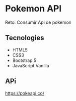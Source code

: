 # Pokemon API

Reto: Consumir Api de pokemon

## Tecnologies

* HTML5
* CSS3
* Bootstrap 5
* JavaScript Vanilla

## APi

https://pokeapi.co/